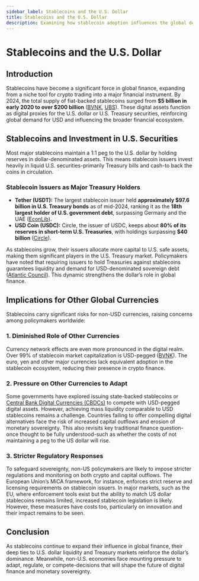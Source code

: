 ```yaml
---
sidebar_label: Stablecoins and the U.S. Dollar
title: Stablecoins and the U.S. Dollar
description: Examining how stablecoin adoption influences the global demand for U.S. dollars and U.S. securities.
---
```


# Stablecoins and the U.S. Dollar

## Introduction

Stablecoins have become a significant force in global finance, expanding from a niche tool for crypto trading into a major financial instrument. By 2024, the total supply of fiat-backed stablecoins surged from **$5 billion in early 2020 to over $200 billion** ([BVNK](https://bvnk.com/report/decade-of-digital-dollars#:~:text=In%20the%20last%20decade%2C%20we%E2%80%99ve,others%2C%20they%20power%20financial%20markets), [UBS](https://www.ubs.com/us/en/wealth-management/insights/market-news/article.1886983.html)). These digital assets function as digital proxies for the U.S. dollar or U.S. Treasury securities, reinforcing global demand for USD and influencing the broader financial ecosystem.

## Stablecoins and Investment in U.S. Securities

Most major stablecoins maintain a 1:1 peg to the U.S. dollar by holding reserves in dollar-denominated assets. This means stablecoin issuers invest heavily in liquid U.S. securities-primarily Treasury bills and cash-to back the coins in circulation.

### **Stablecoin Issuers as Major Treasury Holders**

- **Tether (USDT):** The largest stablecoin issuer held **approximately $97.6 billion in U.S. Treasury bonds** as of mid-2024, ranking it as the **18th largest holder of U.S. government debt**, surpassing Germany and the UAE ([EconLib](https://www.econlib.org/jeff-hummel-on-tether/#:~:text=Treasuries%20after%20the%20governments%20of,%E2%80%9D)).
- **USD Coin (USDC):** Circle, the issuer of USDC, keeps about **80% of its reserves in short-term U.S. Treasuries**, with holdings surpassing **$40 billion** ([Circle](https://www.circle.com/blog/how-the-usdc-reserve-is-structured-and-managed#:~:text=How%20the%20USDC%20Reserve%20is,within%20the%20US%20banking%20system)). 

As stablecoins grow, their issuers allocate more capital to U.S. safe assets, making them significant players in the U.S. Treasury market. Policymakers have noted that requiring issuers to hold Treasuries against stablecoins guarantees liquidity and demand for USD-denominated sovereign debt ([Atlantic Council](https://www.atlanticcouncil.org/)). This dynamic strengthens the dollar’s role in global finance.

## Implications for Other Global Currencies

Stablecoins carry significant risks for non-USD currencies, raising concerns among policymakers worldwide:

### **1. Diminished Role of Other Currencies**

Currency network effects are even more pronounced in the digital realm. Over 99% of stablecoin market capitalization is USD-pegged ([BVNK](https://bvnk.com/report/decade-of-digital-dollars)). The euro, yen and other major currencies lack equivalent adoption in the stablecoin ecosystem, reducing their presence in crypto finance.

### **2. Pressure on Other Currencies to Adapt**

Some governments have explored issuing state-backed stablecoins or [Central Bank Digital Currencies (CBDCs)](https://stableresearch.xyz/docs/regulatory-landscape/stablecoins-vs-cbdc) to compete with USD-pegged digital assets. However, achieving mass liquidity comparable to USD stablecoins remains a challenge. Countries failing to offer compelling digital alternatives face the risk of increased capital outflows and erosion of monetary sovereignty. This also revisits key traditional finance question-once thought to be fully understood-such as whether the costs of not maintaining a peg to the US dollar will rise.

### **3. Stricter Regulatory Responses**

To safeguard sovereignty, non-US policymakers are likely to impose stricter regulations and monitoring on both crypto and capital outflows. The European Union’s MiCA framework, for instance, enforces strict reserve and licensing requirements on stablecoin issuers. In major markets, such as the EU, where enforcement tools exist but the ability to match US dollar stablecoins remains limited, increased stablecoin legislation is likely. However, these measures have costs too, particularly on innovation and their impact remains to be seen.

## Conclusion

As stablecoins continue to expand their influence in global finance, their deep ties to U.S. dollar liquidity and Treasury markets reinforce the dollar’s dominance. Meanwhile, non-U.S. economies face mounting pressure to adapt, regulate, or compete-decisions that will shape the future of digital finance and monetary sovereignty.

